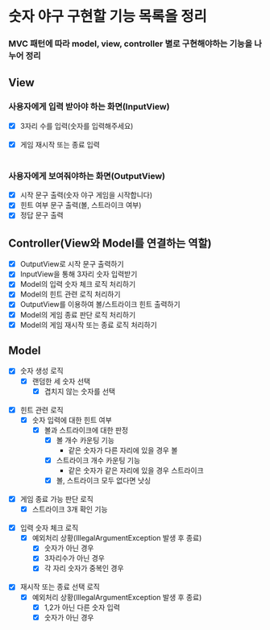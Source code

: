 # 숫자 야구 구현할 기능 목록을 정리

### MVC 패턴에 따라 model, view, controller 별로 구현해야하는 기능을 나누어 정리

## View

### 사용자에게 입력 받아야 하는 화면(InputView)

- [x] 3자리 수를 입력(숫자를 입력해주세요)
  </br></br>
- [x] 게임 재시작 또는 종료 입력
  </br></br>

### 사용자에게 보여줘야하는 화면(OutputView)

- [x] 시작 문구 출력(숫자 야구 게임을 시작합니다)
- [x] 힌트 여부 문구 출력(볼, 스트라이크 여부)
- [x] 정답 문구 출력

## Controller(View와 Model를 연결하는 역할)

- [x] OutputView로 시작 문구 출력하기
- [x] InputView을 통해 3자리 숫자 입력받기
- [x] Model의 입력 숫자 체크 로직 처리하기
- [x] Model의 힌트 관련 로직 처리하기
- [x] OutputView를 이용하여 볼/스트라이크 힌트 출력하기
- [x] Model의 게임 종료 판단 로직 처리하기
- [x] Model의 게임 재시작 또는 종료 로직 처리하기

## Model

- [x] 숫자 생성 로직
    - [x] 랜덤한 세 숫자 선택
        - [x] 겹치지 않는 숫자를 선택
          </br></br>
- [x] 힌트 관련 로직
    - [x] 숫자 입력에 대한 힌트 여부
        - [x] 볼과 스트라이크에 대한 판정
            -  [x] 볼 개수 카운팅 기능
                - 같은 숫자가 다른 자리에 있을 경우 볼
            - [x] 스트라이크 개수 카운팅 기능
                - 같은 숫자가 같은 자리에 있을 경우 스트라이크
            - [x] 볼, 스트라이크 모두 없다면 낫싱
              </br></br>
- [x] 게임 종료 가능 판단 로직
    - [x] 스트라이크 3개 확인 기능
      </br></br>
- [x] 입력 숫자 체크 로직
    - [x] 예외처리 상황(IllegalArgumentException 발생 후 종료)
        - [x] 숫자가 아닌 경우
        - [x] 3자리수가 아닌 경우
        - [x] 각 자리 숫자가 중복인 경우
          </br></br>
- [x] 재시작 또는 종료 선택 로직
    - [x] 예외처리 상황(IllegalArgumentException 발생 후 종료)
        - [x] 1,2가 아닌 다른 숫자 입력
        - [x] 숫자가 아닌 경우